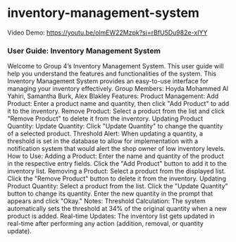# inventory-management-system

Video Demo:
https://youtu.be/olmEW22Mzpk?si=rBfU5Du982e-xIYY


### User Guide: Inventory Management System
Welcome to Group 4’s Inventory Management System. This user guide will help you understand the features and functionalities of the system. This Inventory Management System provides an easy-to-use interface for managing your inventory effectively.
Group Members: Hoyda Mohammed Al Yahiri, Samantha Burk, Alex Blakley
Features:
Product Management:
Add Product: Enter a product name and quantity, then click "Add Product" to add it to the inventory.
Remove Product: Select a product from the list and click "Remove Product" to delete it from the inventory.
Updating Product Quantity:
Update Quantity: Click "Update Quantity" to change the quantity of a selected product.
Threshold Alert: When updating a quantity, a threshold is set in the database to allow for implementation with a notification system that would alert the shop owner of low inventory levels.
How to Use:
Adding a Product:
Enter the name and quantity of the product in the respective entry fields.
Click the "Add Product" button to add it to the inventory list.
Removing a Product:
Select a product from the displayed list.
Click the "Remove Product" button to delete it from the inventory.
Updating Product Quantity:
Select a product from the list.
Click the "Update Quantity" button to change its quantity.
Enter the new quantity in the prompt that appears and click "Okay."
Notes:
Threshold Calculation: The system automatically sets the threshold at 34% of the original quantity when a new product is added.
Real-time Updates: The inventory list gets updated in real-time after performing any action (addition, removal, or quantity update).
